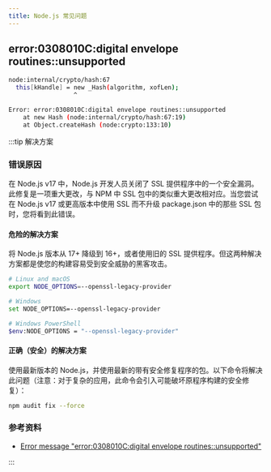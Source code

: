 ```yaml
---
title: Node.js 常见问题
---
```


## error:0308010C:digital envelope routines::unsupported

```bash
node:internal/crypto/hash:67
  this[kHandle] = new _Hash(algorithm, xofLen);
                  ^

Error: error:0308010C:digital envelope routines::unsupported
    at new Hash (node:internal/crypto/hash:67:19)
    at Object.createHash (node:crypto:133:10)
```

:::tip 解决方案

### 错误原因

在 Node.js v17 中，Node.js 开发人员关闭了 SSL 提供程序中的一个安全漏洞。此修复是一项重大更改，与 NPM 中 SSL 包中的类似重大更改相对应。当您尝试在 Node.js v17 或更高版本中使用 SSL 而不升​​级 package.json 中的那些 SSL 包时，您将看到此错误。

#### 危险的解决方案

将 Node.js 版本从 17+ 降级到 16+，或者使用旧的 SSL 提供程序。但这两种解决方案都是使您的构建容易受到安全威胁的黑客攻击。

```bash
# Linux and macOS
export NODE_OPTIONS=--openssl-legacy-provider

# Windows
set NODE_OPTIONS=--openssl-legacy-provider

# Windows PowerShell
$env:NODE_OPTIONS = "--openssl-legacy-provider"
```

#### 正确（安全）的解决方案

使用最新版本的 Node.js，并使用最新的带有安全修复程序的包。以下命令将解决此问题（注意：对于复杂的应用，此命令会引入可能破坏原程序构建的安全修复）：

```bash
npm audit fix --force
```

### 参考资料

- [Error message "error:0308010C:digital envelope routines::unsupported"](https://stackoverflow.com/questions/69692842/error-message-error0308010cdigital-envelope-routinesunsupported)

:::
